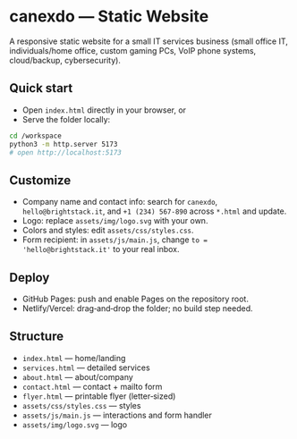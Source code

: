 # canexdo — Static Website

A responsive static website for a small IT services business (small office IT, individuals/home office, custom gaming PCs, VoIP phone systems, cloud/backup, cybersecurity).

## Quick start

- Open `index.html` directly in your browser, or
- Serve the folder locally:

```bash
cd /workspace
python3 -m http.server 5173
# open http://localhost:5173
```

## Customize

- Company name and contact info: search for `canexdo`, `hello@brightstack.it`, and `+1 (234) 567‑890` across `*.html` and update.
- Logo: replace `assets/img/logo.svg` with your own.
- Colors and styles: edit `assets/css/styles.css`.
- Form recipient: in `assets/js/main.js`, change `to = 'hello@brightstack.it'` to your real inbox.

## Deploy

- GitHub Pages: push and enable Pages on the repository root.
- Netlify/Vercel: drag‑and‑drop the folder; no build step needed.

## Structure

- `index.html` — home/landing
- `services.html` — detailed services
- `about.html` — about/company
- `contact.html` — contact + mailto form
- `flyer.html` — printable flyer (letter‑sized)
- `assets/css/styles.css` — styles
- `assets/js/main.js` — interactions and form handler
- `assets/img/logo.svg` — logo
